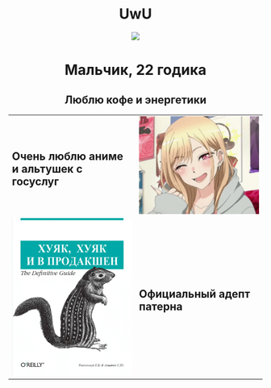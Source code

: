 <h1 align="center">UwU</h1>
<div align="center">
    <img src="./assets/cute-anime-girl-11.gif" width="50%">
</div>
<div align="center">
    <h1>Мальчик, 22 годика</h1>
    <h2>Люблю кофе и энергетики</h2>
</div>
<table align="center">
    <tr>
        <td width="50%">
            <h2>Очень люблю аниме и альтушек с госуслуг</h2>
        </td>
        <td>
            <img src="./assets/cute-anime-girl-10.gif" width="100%">
        </td>
    </tr>
    <tr>
        <td>
            <img src="./assets/book.png" width="100%">
        </td>
        <td width="50%">
            <h2>Официальный адепт патерна</h2>
        </td>
    </tr>
</table>
